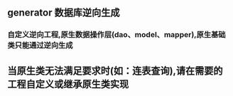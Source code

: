 ## generator 数据库逆向生成
### 自定义逆向工程,原生数据操作层(dao、model、mapper),原生基础类只能通过逆向生成
## 当原生类无法满足要求时(如：连表查询),请在需要的工程自定义或继承原生类实现